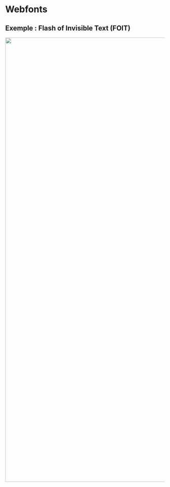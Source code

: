 # Webfonts

## Exemple : Flash of Invisible Text (FOIT)

<img src="./assets/images/02-stability/foit.svg" class="02-cls" style="width: 1400px; height: auto; display: block;"  />
